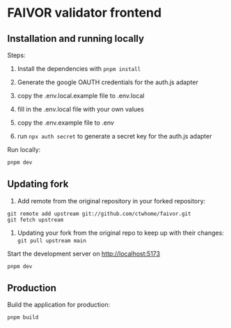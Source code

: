 # FAIVOR validator frontend


## Installation and running locally

Steps:
1. Install the dependencies with `pnpm install`
2. Generate the google OAUTH credentials for the auth.js adapter

3. copy the .env.local.example file to .env.local
4. fill in the .env.local file with your own values
5. copy the .env.example file to .env
6. run `npx auth secret` to generate a secret key for the auth.js adapter


Run locally:
```bash
pnpm dev
```

## Updating fork
1.  Add remote from the original repository in your forked repository:
```shell
git remote add upstream git://github.com/ctwhome/faivor.git
git fetch upstream
```
1.  Updating your fork from the original repo to keep up with their changes:
    `git pull upstream main`

Start the development server on [http://localhost:5173](http://localhost:5173)

```bash
pnpm dev
```

## Production

Build the application for production:

```bash
pnpm build
```

